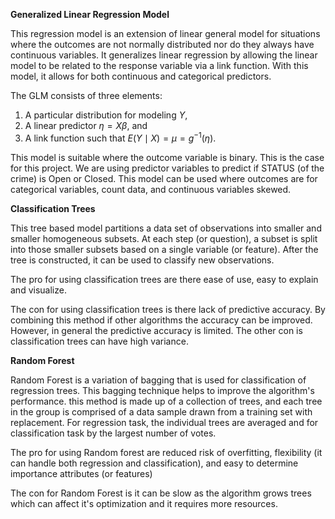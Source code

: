


**Generalized Linear Regression Model**

This regression model is an extension of linear general model for situations where the outcomes are not normally distributed nor do they always have continuous variables. It generalizes linear regression by allowing the linear model to be related to the response variable via a link function. With this model, it allows for both continuous and categorical predictors.

The GLM consists of three elements:

1. A particular distribution for modeling $Y$,
2. A linear predictor $\eta =X\beta$, and
3. A link function such that $E(Y\mid X)=\mu =g^{-1}(\eta )$.

This model is suitable where the outcome variable is binary. This is the case for this project.  We are using predictor variables to predict if STATUS (of the crime) is Open or Closed.  This model can be used where outcomes are for categorical variables, count data, and continuous variables skewed.



**Classification Trees**

This tree based model partitions a data set of observations into smaller and smaller homogeneous subsets. At each step (or question), a subset is split into those smaller subsets based on a single variable (or feature).  After the tree is constructed, it can be used to classify new observations.


The pro for using classification trees are there ease of use, easy to explain and visualize.

The con for using classification trees is there lack of predictive accuracy. By combining this method if other algorithms the accuracy can be improved.  However,  in general the predictive accuracy is limited. The other con is classification trees can have high variance.



**Random Forest**

Random Forest is a variation of bagging that is used for classification of regression trees.  This bagging technique helps to improve the algorithm's performance.  this method is made up of a collection of trees, and each tree in the group is comprised of a data sample drawn from a training set with replacement. For regression task, the individual trees are averaged and for classification task by the largest number of votes.

The pro for using Random forest are reduced risk of overfitting, flexibility (it can handle both regression and classification), and easy to determine importance attributes (or features)

The con for Random Forest is it can be slow as the algorithm grows trees which can affect it's optimization and it requires more resources.



<!DOCTYPE html>
<html>
<head>
  <meta charset="utf-8">
  <meta name="viewport" content="width=device-width">
  <title>MathJax example</title>
  <script src="https://polyfill.io/v3/polyfill.min.js?features=es6"></script>
  <script id="MathJax-script" async
          src="https://cdn.jsdelivr.net/npm/mathjax@3.0.1/es5/tex-mml-chtml.js">
  </script>
</head>
<body>